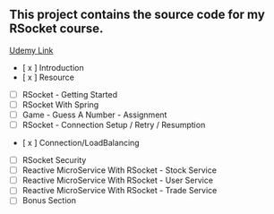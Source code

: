 ## This project contains the source code for my RSocket course.
[Udemy Link](https://www.udemy.com/course/spring-rsocket/#reviews)

- [ x ] Introduction
- [ x ] Resource  
- [ ] RSocket - Getting Started  
- [ ] RSocket With Spring  
- [ ] Game - Guess A Number - Assignment  
- [ ] RSocket - Connection Setup / Retry / Resumption  
- [ x ] Connection/LoadBalancing  
- [ ] RSocket Security  
- [ ] Reactive MicroService With RSocket - Stock Service  
- [ ] Reactive MicroService With RSocket - User Service  
- [ ] Reactive MicroService With RSocket - Trade Service  
- [ ] Bonus Section  
